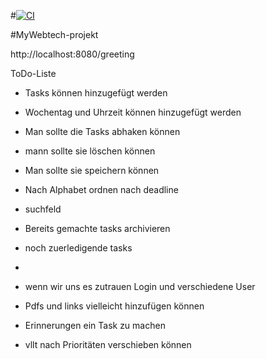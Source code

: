 #[![CI](https://github.com/KurtogluSinem/MyWebtech-projekt/actions/workflows/tests.yml/badge.svg)](https://github.com/KurtogluSinem/MyWebtech-projekt/actions/workflows/tests.yml)

#MyWebtech-projekt

http://localhost:8080/greeting

ToDo-Liste
- Tasks können hinzugefügt werden 
- Wochentag und Uhrzeit können hinzugefügt werden
- Man sollte die Tasks abhaken können
- mann sollte sie löschen können
- Man sollte sie speichern können
- Nach Alphabet ordnen nach deadline
- suchfeld
- Bereits gemachte tasks archivieren
- noch zuerledigende tasks
- 


- wenn wir uns es zutrauen Login und verschiedene User
- Pdfs und links vielleicht hinzufügen können
- Erinnerungen ein Task zu machen
- vllt nach Prioritäten verschieben können

